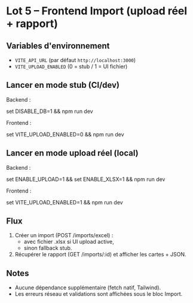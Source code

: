 # Lot 5 – Frontend Import (upload réel + rapport)

## Variables d'environnement
- `VITE_API_URL` (par défaut `http://localhost:3000`)
- `VITE_UPLOAD_ENABLED` (0 = stub / 1 = UI fichier)

## Lancer en mode stub (CI/dev)
Backend :


set DISABLE_DB=1 && npm run dev

Frontend :


set VITE_UPLOAD_ENABLED=0 && npm run dev


## Lancer en mode upload réel (local)
Backend :


set ENABLE_UPLOAD=1 && set ENABLE_XLSX=1 && npm run dev

Frontend :


set VITE_UPLOAD_ENABLED=1 && npm run dev


## Flux
1. Créer un import (POST /imports/excel) :
   - avec fichier .xlsx si UI upload active,
   - sinon fallback stub.
2. Récupérer le rapport (GET /imports/:id) et afficher les cartes + JSON.

## Notes
- Aucune dépendance supplémentaire (fetch natif, Tailwind).
- Les erreurs réseau et validations sont affichées sous le bloc Import.
